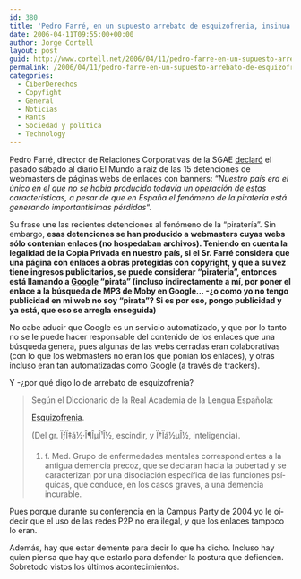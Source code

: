 ```yaml
---
id: 380
title: 'Pedro Farré, en un supuesto arrebato de esquizofrenia, insinua que Google es &quot;pirata&quot;'
date: 2006-04-11T09:55:00+00:00
author: Jorge Cortell
layout: post
guid: http://www.cortell.net/2006/04/11/pedro-farre-en-un-supuesto-arrebato-de-esquizofrenia-insinua-que-google-es-pirata/
permalink: /2006/04/11/pedro-farre-en-un-supuesto-arrebato-de-esquizofrenia-insinua-que-google-es-pirata/
categories:
  - CiberDerechos
  - Copyfight
  - General
  - Noticias
  - Rants
  - Sociedad y polí­tica
  - Technology
---
```

Pedro Farré, director de Relaciones Corporativas de la SGAE [declaró](http://www.elmundo.es/navegante/2006/04/08/portada/1144484979.html) el pasado sábado al diario El Mundo a raí­z de las 15 detenciones de webmasters de páginas webs de enlaces con banners: &#8220;_Nuestro paí­s era el único en el que no se habí­a producido todaví­a un operación de estas caracterí­sticas, a pesar de que en España el fenómeno de la piraterí­a está generando importantí­simas pérdidas_&#8220;.

Su frase une las recientes detenciones al fenómeno de la &#8220;piraterí­a&#8221;. Sin embargo, **esas detenciones se han producido a webmasters cuyas webs sólo contení­an enlaces (no hospedaban archivos). Teniendo en cuenta la legalidad de la Copia Privada en nuestro paí­s, si el Sr. Farré considera que una página con enlaces a obras protegidas con copyright, y que a su vez tiene ingresos publicitarios, se puede considerar &#8220;piraterí­a&#8221;, entonces está llamando a [Google](http://www.google.com/search?client=googlet&num=100&q=%22index%20of%20/%22%20%22Moby%22%20mp3) &#8220;pirata&#8221; (incluso indirectamente a mí­, por poner el enlace a la búsqueda de MP3 de Moby en Google&#8230; -¿o como yo no tengo publicidad en mi web no soy &#8220;pirata&#8221;? Si es por eso, pongo publicidad y ya está, que eso se arregla enseguida)** 

No cabe aducir que Google es un servicio automatizado, y que por lo tanto no se le puede hacer responsable del contenido de los enlaces que una búsqueda genera, pues algunas de las webs cerradas eran colaborativas (con lo que los webmasters no eran los que poní­an los enlaces), y otras incluso eran tan automatizadas como Google (a través de trackers).

Y -¿por qué digo lo de arrebato de esquizofrenia?

> Según el Diccionario de la Real Academia de la Lengua Española:
> 
> [Esquizofrenia](http://buscon.rae.es/draeI/SrvltGUIBusUsual?LEMA=esquizofrenia).
> 
> (Del gr. ÏƒÏ‡á½·Î¶ÎµÎ¹Î½, escindir, y Ï†Ïá½µÎ½, inteligencia).
> 
> 1. f. Med. Grupo de enfermedades mentales correspondientes a la antigua demencia precoz, que se declaran hacia la pubertad y se caracterizan por una disociación especí­fica de las funciones psí­quicas, que conduce, en los casos graves, a una demencia incurable.

Pues porque durante su conferencia en la Campus Party de 2004 yo le oí­ decir que el uso de las redes P2P no era ilegal, y que los enlaces tampoco lo eran.

Además, hay que estar demente para decir lo que ha dicho. Incluso hay quien piensa que hay que estarlo para defender la postura que defienden. Sobretodo vistos los últimos acontecimientos.